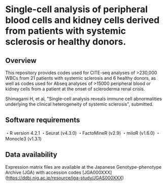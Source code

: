 # Single-cell analysis of peripheral blood cells and kidney cells derived from patients with systemic sclerosis or healthy donors.

## Overview
This repository provides codes used for CITE-seq analyses of >230,000 WBCs from 21 patients with systemic sclerosis and 6 healthy donors, as well as codes used for Abseq analyses of >15000 peripheral blood or kidney cells from a patient at the onset of scleroderma renal crisis.

Shimagami H, et al, "Single-cell analysis reveals immune cell abnormalities underlying the clinical heterogeneity of systemic sclerosis", submitted. 

## Software requirements
・R version 4.2.1
・Seurat (v4.3.0)
・FactoMineR (v2.9)
・miloR (v1.6.0)
・Monocle3 (v1.3.1)

## Data availability
Expression matrix files are available at the Japanese Genotype-phenotype Archive (JGA) with accession codes [JGA000XXX]
(https://ddbj.nig.ac.jp/resource/jga-study/JGAS000XXX)
